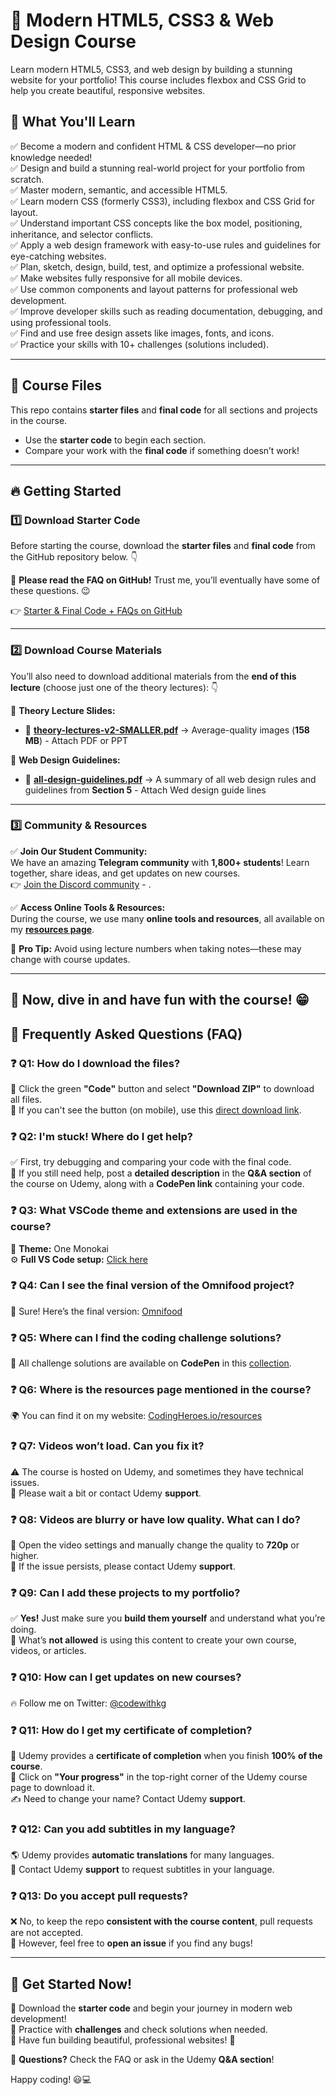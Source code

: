 # 🚀 Modern HTML5, CSS3 & Web Design Course  

Learn modern HTML5, CSS3, and web design by building a stunning website for your portfolio! This course includes flexbox and CSS Grid to help you create beautiful, responsive websites.  

## 📌 What You'll Learn  

✅ Become a modern and confident HTML & CSS developer—no prior knowledge needed!  
✅ Design and build a stunning real-world project for your portfolio from scratch.  
✅ Master modern, semantic, and accessible HTML5.  
✅ Learn modern CSS (formerly CSS3), including flexbox and CSS Grid for layout.  
✅ Understand important CSS concepts like the box model, positioning, inheritance, and selector conflicts.  
✅ Apply a web design framework with easy-to-use rules and guidelines for eye-catching websites.  
✅ Plan, sketch, design, build, test, and optimize a professional website.  
✅ Make websites fully responsive for all mobile devices.  
✅ Use common components and layout patterns for professional web development.  
✅ Improve developer skills such as reading documentation, debugging, and using professional tools.  
✅ Find and use free design assets like images, fonts, and icons.  
✅ Practice your skills with 10+ challenges (solutions included).  

---

## 📂 Course Files  

This repo contains **starter files** and **final code** for all sections and projects in the course.  

- Use the **starter code** to begin each section.  
- Compare your work with the **final code** if something doesn’t work!  

---
## 🔥 Getting Started  

### 1️⃣ Download Starter Code  
Before starting the course, download the **starter files** and **final code** from the GitHub repository below. 👇  

🚨 **Please read the FAQ on GitHub!** Trust me, you’ll eventually have some of these questions. 😉  

👉 [Starter & Final Code + FAQs on GitHub](#)  

---

### 2️⃣ Download Course Materials  
You’ll also need to download additional materials from the **end of this lecture** (choose just one of the theory lectures): 👇  

📌 **Theory Lecture Slides:**  
- 📄 **[theory-lectures-v2-SMALLER.pdf](#)** → Average-quality images (**158 MB**)  - Attach PDF or PPT

📌 **Web Design Guidelines:**  
- 📄 **[all-design-guidelines.pdf](#)** → A summary of all web design rules and guidelines from **Section 5**  - Attach Wed design guide lines

---

### 3️⃣ Community & Resources  
✅ **Join Our Student Community:**  
We have an amazing **Telegram community** with **1,800+ students**! Learn together, share ideas, and get updates on new courses.   
👉 [Join the Discord community](#) - **[](https://t.me/codewithkg)**. 

✅ **Access Online Tools & Resources:**  
During the course, we use many **online tools and resources**, all available on my **[resources page](https://codingheroes.io/resources)**.  

👋 **Pro Tip:** Avoid using lecture numbers when taking notes—these may change with course updates.  

---

🎉 **Now, dive in and have fun with the course!** 😁 
---

## 📢 Frequently Asked Questions (FAQ)  

### ❓ Q1: How do I download the files?  
📌 Click the green **"Code"** button and select **"Download ZIP"** to download all files.  
🔗 If you can't see the button (on mobile), use this [direct download link](#).  

### ❓ Q2: I'm stuck! Where do I get help?  
✅ First, try debugging and comparing your code with the final code.  
📌 If you still need help, post a **detailed description** in the **Q&A section** of the course on Udemy, along with a **CodePen link** containing your code.  

### ❓ Q3: What VSCode theme and extensions are used in the course?  
🎨 **Theme:** One Monokai  
⚙️ **Full VS Code setup:** [Click here](#)  

### ❓ Q4: Can I see the final version of the Omnifood project?  
🚀 Sure! Here’s the final version: [Omnifood](#)  

### ❓ Q5: Where can I find the coding challenge solutions?  
📝 All challenge solutions are available on **CodePen** in this [collection](#).  

### ❓ Q6: Where is the resources page mentioned in the course?  
🌍 You can find it on my website: [CodingHeroes.io/resources](https://codingheroes.io/resources)  

### ❓ Q7: Videos won’t load. Can you fix it?  
⚠️ The course is hosted on Udemy, and sometimes they have technical issues.  
📌 Please wait a bit or contact Udemy **support**.  

### ❓ Q8: Videos are blurry or have low quality. What can I do?  
📌 Open the video settings and manually change the quality to **720p** or higher.  
📌 If the issue persists, please contact Udemy **support**.  

### ❓ Q9: Can I add these projects to my portfolio?  
✅ **Yes!** Just make sure you **build them yourself** and understand what you’re doing.  
🚫 What’s **not allowed** is using this content to create your own course, videos, or articles.  

### ❓ Q10: How can I get updates on new courses?  
🔥 Follow me on Twitter: [@codewithkg](https://twitter.com/codewithkg)  

### ❓ Q11: How do I get my certificate of completion?  
📜 Udemy provides a **certificate of completion** when you finish **100% of the course**.  
📌 Click on **"Your progress"** in the top-right corner of the Udemy course page to download it.  
✍️ Need to change your name? Contact Udemy **support**.  

### ❓ Q12: Can you add subtitles in my language?  
🌎 Udemy provides **automatic translations** for many languages.  
📌 Contact Udemy **support** to request subtitles in your language.  

### ❓ Q13: Do you accept pull requests?  
❌ No, to keep the repo **consistent with the course content**, pull requests are not accepted.  
📌 However, feel free to **open an issue** if you find any bugs!  

---

## 🎯 Get Started Now!  

🔹 Download the **starter code** and begin your journey in modern web development!  
🔹 Practice with **challenges** and check solutions when needed.  
🔹 Have fun building beautiful, professional websites! 🚀  

📩 **Questions?** Check the FAQ or ask in the Udemy **Q&A section**!  

Happy coding! 😃💻
